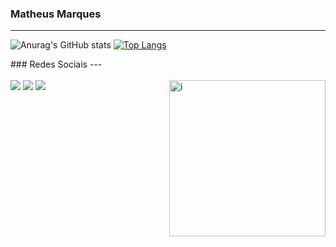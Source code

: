 ### Matheus Marques
---
![Anurag's GitHub stats](https://github-readme-stats.vercel.app/api?username=matheusmarquex&show_icons=true&theme=dark)
[![Top Langs](https://github-readme-stats.vercel.app/api/top-langs/?username=matheusmarquex&layout=compact&show_icons=true&theme=dark)](https://github.com/anuraghazra/github-readme-stats)
<br/>


 <div>
  ### Redes Sociais
---  
  <div style="display: inline_block"><br>
  <img align="right" alt="i" src="https://i.pinimg.com/originals/35/98/8b/35988bf09ce2be958e36f4bc8f4575d1.gif" width="250px" height="250px">
</div>
  <a href = "mailto: mmarxdev@gmail.com"><img src="https://img.shields.io/badge/-Gmail-%23EA4335?style=for-the-badge&logo=gmail&logoColor=white" target="_blank"></a>
  <a href="https://www.linkedin.com/in/matheusmarquex" target="_blank"><img src="https://img.shields.io/badge/-LinkedIn-%230077B5?style=for-the-badge&logo=linkedin&logoColor=white" target="_blank"></a>
  <a href="https://instagram.com/matheusmarquex" target="_blank"><img src="https://img.shields.io/badge/-Instagram-%23000000?style=for-the-badge&logo=instagram&logoColor=white" target="_blank"></a>
</div>
